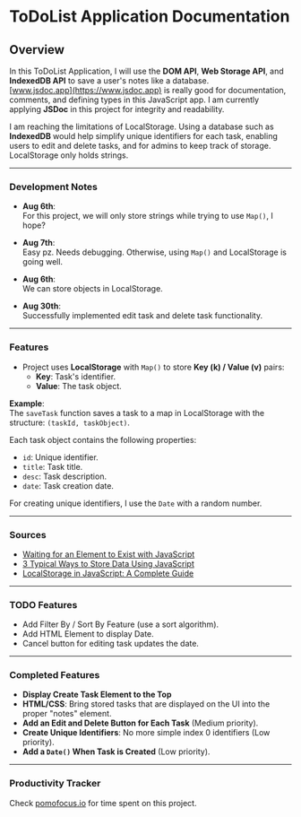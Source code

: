 # ToDoList Application Documentation

## Overview  
In this ToDoList Application, I will use the **DOM API**, **Web Storage API**, and **IndexedDB API** to save a user's notes like a database.  
[www.jsdoc.app](https://www.jsdoc.app) is really good for documentation, comments, and defining types in this JavaScript app. I am currently applying **JSDoc** in this project for integrity and readability.  

I am reaching the limitations of LocalStorage. Using a database such as **IndexedDB** would help simplify unique identifiers for each task, enabling users to edit and delete tasks, and for admins to keep track of storage. LocalStorage only holds strings.

---

### Development Notes  

- **Aug 6th**:  
  For this project, we will only store strings while trying to use `Map()`, I hope?  

- **Aug 7th**:  
  Easy pz. Needs debugging. Otherwise, using `Map()` and LocalStorage is going well.  

- **Aug 6th**:  
  We can store objects in LocalStorage.  

- **Aug 30th**:  
  Successfully implemented edit task and delete task functionality.  

---

### Features  
- Project uses **LocalStorage** with `Map()` to store **Key (k) / Value (v)** pairs:  
  - **Key**: Task's identifier.  
  - **Value**: The task object.  

**Example**:  
The `saveTask` function saves a task to a map in LocalStorage with the structure: `(taskId, taskObject)`.  

Each task object contains the following properties:  
- `id`: Unique identifier.  
- `title`: Task title.  
- `desc`: Task description.  
- `date`: Task creation date.  

For creating unique identifiers, I use the `Date` with a random number.

---

### Sources  
- [Waiting for an Element to Exist with JavaScript](https://www.basedash.com/blog/waiting-for-an-element-to-exist-with-javascript)  
- [3 Typical Ways to Store Data Using JavaScript](https://dev.to/stevealila/3-typical-ways-to-store-data-using-javascript-1m1f)  
- [LocalStorage in JavaScript: A Complete Guide](https://blog.logrocket.com/localstorage-javascript-complete-guide/#storing-setting-objects)  

---

### TODO Features  
- Add Filter By / Sort By Feature (use a sort algorithm).  
- Add HTML Element to display Date.  
- Cancel button for editing task updates the date.

---

### Completed Features  
- **Display Create Task Element to the Top**  
- **HTML/CSS**: Bring stored tasks that are displayed on the UI into the proper "notes" element.  
- **Add an Edit and Delete Button for Each Task** (Medium priority).  
- **Create Unique Identifiers**: No more simple index 0 identifiers (Low priority).  
- **Add a `Date()` When Task is Created** (Low priority).

---

### Productivity Tracker  
Check [pomofocus.io](https://pomofocus.io) for time spent on this project.